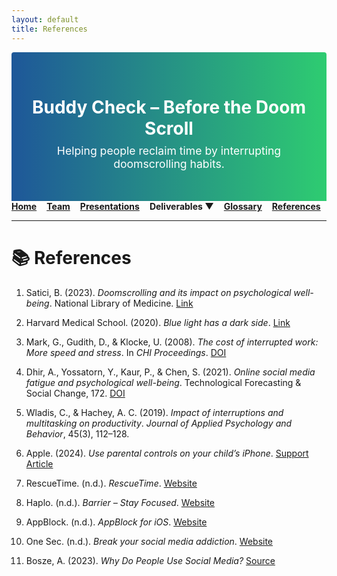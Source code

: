 ```yaml
---
layout: default
title: References
---
```


<div style="background: linear-gradient(to right, #1e5799, #2ecc71); padding: 2rem 1rem; text-align: center; border-radius: 4px 4px 0 0;">
  <h1 style="color: white; margin-bottom: 0.5rem;">Buddy Check – Before the Doom Scroll</h1>
  <p style="font-size: 1.1rem; color: white; margin-top: 0;">Helping people reclaim time by interrupting doomscrolling habits.</p>
</div>

<style>
.navbar {
  display: flex;
  gap: 1rem;
  font-weight: bold;
}

.dropdown {
  position: relative;
  display: inline-block;
}

.dropdown-content {
  display: none;
  position: absolute;
  background-color: white;
  min-width: 200px;
  box-shadow: 0 4px 6px rgba(0,0,0,0.15);
  z-index: 1;
}

.dropdown-content a {
  color: black;
  padding: 10px 14px;
  display: block;
  text-decoration: none;
}

.dropdown:hover .dropdown-content {
  display: block;
}
</style>

<div class="navbar">
  <a href="index.html">Home</a>
  <a href="team.html">Team</a>
  <a href="presentations.html">Presentations</a>

  <div class="dropdown">
    <span style="cursor:pointer;">Deliverables ▼</span>
    <div class="dropdown-content">
      <a href="deliverables-overview.html">Overview</a>
      <a href="deliverables-process-flow.html">Process Flow</a>
      <a href="deliverables-mfcd.html">MFCD</a>
      <a href="deliverables-risk-matrix.html">Risk Matrix</a>
      <a href="deliverables-competition.html">Competition</a>
    </div>
  </div>
<div class="navbar">
  <a href="glossary.html">Glossary</a>
  <a href="references.html">References</a>
 </div>
</div>

---

# 📚 References

1. Satici, B. (2023). *Doomscrolling and its impact on psychological well-being*. National Library of Medicine. [Link](https://www.ncbi.nlm.nih.gov/pmc/articles/PMC9580444/)

2. Harvard Medical School. (2020). *Blue light has a dark side*. [Link](https://www.health.harvard.edu/staying-healthy/blue-light-has-a-dark-side)

3. Mark, G., Gudith, D., & Klocke, U. (2008). *The cost of interrupted work: More speed and stress*. In *CHI Proceedings*. [DOI](https://doi.org/10.1145/1357054.1357072)

4. Dhir, A., Yossatorn, Y., Kaur, P., & Chen, S. (2021). *Online social media fatigue and psychological well-being*. Technological Forecasting & Social Change, 172. [DOI](https://doi.org/10.1016/j.techfore.2021.121019)

5. Wladis, C., & Hachey, A. C. (2019). *Impact of interruptions and multitasking on productivity*. *Journal of Applied Psychology and Behavior*, 45(3), 112–128.

6. Apple. (2024). *Use parental controls on your child’s iPhone*. [Support Article](https://support.apple.com/en-us/108806)

7. RescueTime. (n.d.). *RescueTime*. [Website](https://www.rescuetime.com)

8. Haplo. (n.d.). *Barrier – Stay Focused*. [Website](https://haploapp.com/barrier)

9. AppBlock. (n.d.). *AppBlock for iOS*. [Website](https://appblock.app/ios/)

10. One Sec. (n.d.). *Break your social media addiction*. [Website](https://one-sec.app/)

11. Bosze, A. (2023). *Why Do People Use Social Media?* [Source](https://www.doofinder.com/en/statistics/why-do-people-use-social-media)
